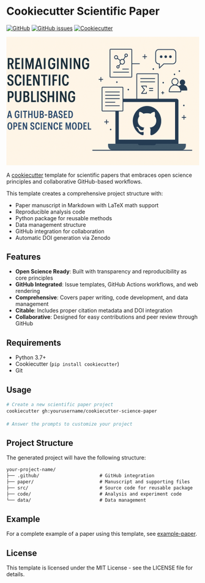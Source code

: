 # Cookiecutter Scientific Paper

[![GitHub](https://img.shields.io/github/license/drckf/cookiecutter-scientific-paper)](LICENSE)
[![GitHub issues](https://img.shields.io/github/issues/drckf/cookiecutter-scientific-paper)](https://github.com/drckf/cookiecutter-scientific-paper/issues)
[![Cookiecutter](https://img.shields.io/badge/built%20with-Cookiecutter-ff69b4.svg)](https://github.com/cookiecutter/cookiecutter)


![Reimagining Scientific Publishing: A GitHub-Based Open Science Model](images/hero-image.png)


A [cookiecutter](https://github.com/cookiecutter/cookiecutter) template for scientific papers that embraces open science principles and collaborative GitHub-based workflows.

This template creates a comprehensive project structure with:

- Paper manuscript in Markdown with LaTeX math support
- Reproducible analysis code
- Python package for reusable methods
- Data management structure
- GitHub integration for collaboration
- Automatic DOI generation via Zenodo

## Features

- **Open Science Ready**: Built with transparency and reproducibility as core principles
- **GitHub Integrated**: Issue templates, GitHub Actions workflows, and web rendering
- **Comprehensive**: Covers paper writing, code development, and data management
- **Citable**: Includes proper citation metadata and DOI integration
- **Collaborative**: Designed for easy contributions and peer review through GitHub

## Requirements

- Python 3.7+
- Cookiecutter (`pip install cookiecutter`)
- Git

## Usage

```bash
# Create a new scientific paper project
cookiecutter gh:yourusername/cookiecutter-science-paper

# Answer the prompts to customize your project
```

## Project Structure

The generated project will have the following structure:

```
your-project-name/
├── .github/                      # GitHub integration
├── paper/                        # Manuscript and supporting files
├── src/                          # Source code for reusable package
├── code/                         # Analysis and experiment code
└── data/                         # Data management
```

## Example

For a complete example of a paper using this template, see [example-paper](https://github.com/yourusername/example-paper).

## License

This template is licensed under the MIT License - see the LICENSE file for details.

